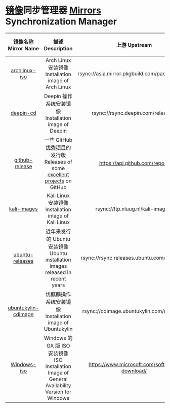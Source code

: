 # [镜像](https://drive.wzwtt.cf/mirrors/)同步管理器 [Mirrors](https://drive.wzwtt.cf/mirrors/) Synchronization Manager
| 镜像名称 Mirror Name    | 描述 Description | 上游 Upstream | 当前同步状态<br>Current Sync Status  |
| :----:        |    :----:   |         :----: |   :----:   |
| [archlinux-iso](https://drive.wzwtt.cf/mirrors/archlinux-iso/) | Arch Linux 安装镜像<br> Installation image of Arch Linux | rsync://asia.mirror.pkgbuild.com/packages/iso/ | [![archlinux-iso](https://github.com/wzwtt/mirror-sync/actions/workflows/archlinux-iso.yml/badge.svg)](https://github.com/wzwtt/mirror-sync/actions/workflows/archlinux-iso.yml) |
| [deepin-cd](https://drive.wzwtt.cf/mirrors/deepin-cd/) | Deepin 操作系统安装镜像<br> Installation image of Deepin | rsync://rsync.deepin.com/releases/ | [![deepin-cd](https://github.com/wzwtt/mirror-sync/actions/workflows/deepin-cd.yml/badge.svg)](https://github.com/wzwtt/mirror-sync/actions/workflows/deepin-cd.yml) |
|  [github-release](https://drive.wzwtt.cf/mirrors/github-release/current/) |  一些 GitHub [优秀项目](https://github.com/wzwtt/mirror-sync/blob/main/repos.yaml)的发行版<br> Releases of some [excellent projects](https://github.com/wzwtt/mirror-sync/blob/main/repos.yaml) on GitHub |  https://api.github.com/repos/ | [![github-release](https://github.com/wzwtt/mirror-sync/actions/workflows/github-release.yml/badge.svg)](https://github.com/wzwtt/mirror-sync/actions/workflows/github-release.yml) |
|  [kali-images](https://drive.wzwtt.cf/mirrors/kali-images/) |  Kali Linux 安装镜像<br> Installation image of Kali Linux |  rsync://ftp.nluug.nl/kali-images/ |  [![kali-images](https://github.com/wzwtt/mirror-sync/actions/workflows/kali-images.yml/badge.svg)](https://github.com/wzwtt/mirror-sync/actions/workflows/kali-images.yml) |
|  [ubuntu-releases](https://drive.wzwtt.cf/mirrors/ubuntu-releases/) |  近年来发行的 Ubuntu 安装镜像<br> Ubuntu installation images released in recent years  | rsync://rsync.releases.ubuntu.com/releases/  | [![ubuntu-releases](https://github.com/wzwtt/mirror-sync/actions/workflows/ubuntu-releases.yml/badge.svg)](https://github.com/wzwtt/mirror-sync/actions/workflows/ubuntu-releases.yml)  |
|  [ubuntukylin-cdimage](https://drive.wzwtt.cf/mirrors/ubuntukylin-cdimage/) | 优麒麟操作系统安装镜像<br> Installation image of Ubuntukylin  | rsync://cdimage.ubuntukylin.com/releases/  | [![ubuntukylin-cdimage](https://github.com/wzwtt/mirror-sync/actions/workflows/ubuntukylin-cdimage.yml/badge.svg)](https://github.com/wzwtt/mirror-sync/actions/workflows/ubuntukylin-cdimage.yml)  |
|  [Windows-iso](https://drive.wzwtt.cf/mirrors/Windows-iso/) | Windows 的 GA 版 ISO 安装镜像<br> ISO Installation Image of General Availability Version for Windows  | https://www.microsoft.com/software-download/  |  [![Windows-iso](https://github.com/wzwtt/mirror-sync/actions/workflows/Windows-iso.yml/badge.svg)](https://github.com/wzwtt/mirror-sync/actions/workflows/Windows-iso.yml) |
